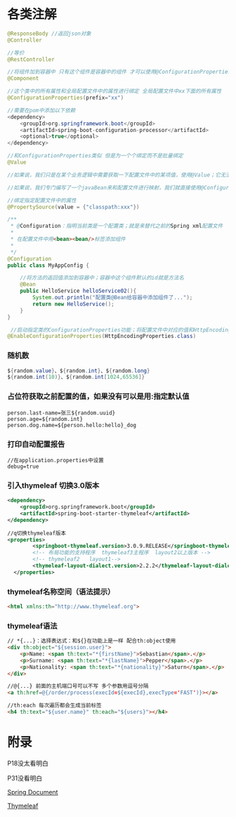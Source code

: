# 各类注解

```java
@ResponseBody //返回json对象
@Controller

//等价
@RestController
```



```java
//将组件加到容器中 只有这个组件是容器中的组件 才可以使用@ConfigurationProperties
@Component

//这个类中的所有属性和全局配置文件中的属性进行绑定 全局配置文件中xx下面的所有属性
@ConfigurationProperties(prefix="xx")

//需要在pom中添加以下依赖
<dependency>
    <groupId>org.springframework.boot</groupId>
    <artifactId>spring-boot-configuration-processor</artifactId>
    <optional>true</optional>
</dependency>
```

```java
//和ConfigurationProperties类似 但是为一个个绑定而不是批量绑定
@Value 

//如果说，我们只是在某个业务逻辑中需要获取一下配置文件中的某项值，使用@Value；它无法获取对象类型

//如果说，我们专门编写了一个javaBean来和配置文件进行映射，我们就直接使用@ConfigurationProperties；
```



```java
//绑定指定配置文件中的属性
@PropertySource(value = {"classpath:xxx"})
```



```java
/**
 * @Configuration：指明当前类是一个配置类；就是来替代之前的Spring xml配置文件
 *
 * 在配置文件中用<bean><bean/>标签添加组件
 *
 */
@Configuration
public class MyAppConfig {

    //将方法的返回值添加到容器中；容器中这个组件默认的id就是方法名
    @Bean
    public HelloService helloService02(){
        System.out.println("配置类@Bean给容器中添加组件了...");
        return new HelloService();
    }
}
```



```java
 //启动指定类的ConfigurationProperties功能；将配置文件中对应的值和HttpEncodingProperties绑定起来；并把HttpEncodingProperties加入到ioc容器中
@EnableConfigurationProperties(HttpEncodingProperties.class) 
```



### 随机数

```java
${random.value}、${random.int}、${random.long}
${random.int(10)}、${random.int[1024,65536]}
```

### 占位符获取之前配置的值，如果没有可以是用:指定默认值

```properties
person.last-name=张三${random.uuid}
person.age=${random.int}
person.dog.name=${person.hello:hello}_dog
```



### 打印自动配置报告

```properties
//在application.properties中设置
debug=true
```



### 引入thymeleaf 切换3.0版本

```xml
<dependency>
    <groupId>org.springframework.boot</groupId>
    <artifactId>spring-boot-starter-thymeleaf</artifactId>
</dependency>
	
//q切换thymeleaf版本
<properties>
		<springboot-thymeleaf.version>3.0.9.RELEASE</springboot-thymeleaf.version>
		<!-- 布局功能的支持程序  thymeleaf3主程序  layout2以上版本 -->
		<!-- thymeleaf2   layout1-->
		<thymeleaf-layout-dialect.version>2.2.2</thymeleaf-layout-dialect.version>
  </properties>
```

### thymeleaf名称空间（语法提示）

```html
<html xmlns:th="http://www.thymeleaf.org">
```

### thymeleaf语法

```html
// *{...}：选择表达式：和${}在功能上是一样 配合th:object使用
<div th:object="${session.user}">
    <p>Name: <span th:text="*{firstName}">Sebastian</span>.</p>
    <p>Surname: <span th:text="*{lastName}">Pepper</span>.</p>
    <p>Nationality: <span th:text="*{nationality}">Saturn</span>.</p>
</div>
```

```html
//@{...} 前面的主机端口号可以不写 多个参数用逗号分隔
<a th:href=@{/order/process(execId=${execId},execType='FAST')}></a>
```



```html
//th:each 每次遍历都会生成当前标签
<h4 th:text="${user.name}" th:each="${users}"></h4>
```



# 附录

P18没太看明白

P31没看明白

[Spring Document](https://docs.spring.io/spring-boot/docs/current/reference/htmlsingle/#using-boot-starter)

[Thymeleaf](https://www.thymeleaf.org/doc/tutorials/3.0/usingthymeleaf.html#setting-attribute-values)    

